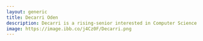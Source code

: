 ```yaml
---
layout: generic
title: Decarri Oden
description: Decarri is a rising-senior interested in Computer Science and Philanthropy. In his free time he enjoys playing sports, listening to music, and coding. Decarri's social impact project, Shock, is all about connecting the black and brown youth with more oppurtunities in tech.
image: https://image.ibb.co/j4Cz0F/Decarri.png
---
```

